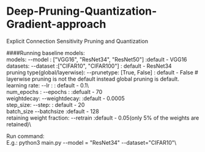 # Deep-Pruning-Quantization-Gradient-approach
Explicit Connection Sensitivity Pruning and Quantization



####Running baseline models:\
models:                         --model : ["VGG16", "ResNet34", "ResNet50"] :default - VGG16 \
datasets:                     --dataset :["CIFAR10", "CIFAR100"] : default - ResNet34 \
pruning type(global/layerwise): --prunetype: [True, False]  : default - False # layerwise pruning is not the default instead global pruning is default.\
learning rate:                   --lr    :                   : default - 0.1\      
num_epochs :                    --epochs :                    :defualt - 70\
weightdecay:                    --weightdecay:                :default - 0.0005\
step_size:                      --step:                       : default - 20\
batch_size                      --batchsize                   :default - 128\
retaining weight fraction:      --retrain                     :default - 0.05(only 5% of the weights are retained)\

Run command:\
E.g.:
python3 main.py --model = "ResNet34" --dataset="CIFAR10"\
 
 
